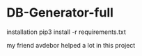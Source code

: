 # DB-Generator-full
installation
pip3 install -r requirements.txt



my friend avdebor helped a lot in this project
